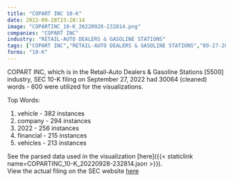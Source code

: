 ```yaml
---
title: "COPART INC 10-K"
date: 2022-09-28T23:28:14
image: "COPARTINC_10-K_20220928-232814.png"
companies: "COPART INC"
industry: "RETAIL-AUTO DEALERS & GASOLINE STATIONS"
tags: ["COPART INC","RETAIL-AUTO DEALERS & GASOLINE STATIONS","09-27-2022","10-K"]
forms: "10-K"
---
```

COPART INC, which is in the Retail-Auto Dealers & Gasoline Stations [5500] industry, SEC 10-K filing on September 27, 2022 had 30064 (cleaned) words - 600 were utilized for the visualizations.

Top Words:
1. vehicle - 382 instances
2. company - 294 instances
3. 2022 - 256 instances
4. financial - 215 instances
5. vehicles - 213 instances


See the parsed data used in the visualization [here]({{< staticlink name=COPARTINC_10-K_20220928-232814.json >}}).  
View the actual filing on the SEC website [here](https://www.sec.gov/Archives/edgar/data/900075/0000900075-22-000050.txt)